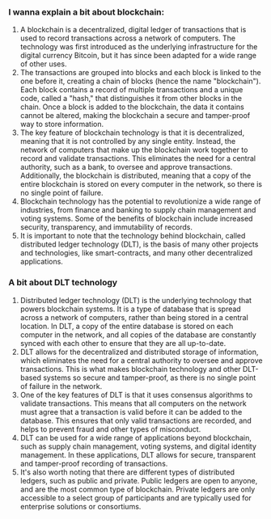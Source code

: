 ### I wanna explain a bit about blockchain:
1. A blockchain is a decentralized, digital ledger of transactions that is used to record transactions across a network of computers. The technology was first introduced as the underlying infrastructure for the digital currency Bitcoin, but it has since been adapted for a wide range of other uses.
2. The transactions are grouped into blocks and each block is linked to the one before it, creating a chain of blocks (hence the name "blockchain"). Each block contains a record of multiple transactions and a unique code, called a "hash," that distinguishes it from other blocks in the chain. Once a block is added to the blockchain, the data it contains cannot be altered, making the blockchain a secure and tamper-proof way to store information.
3. The key feature of blockchain technology is that it is decentralized, meaning that it is not controlled by any single entity. Instead, the network of computers that make up the blockchain work together to record and validate transactions. This eliminates the need for a central authority, such as a bank, to oversee and approve transactions. Additionally, the blockchain is distributed, meaning that a copy of the entire blockchain is stored on every computer in the network, so there is no single point of failure.
4. Blockchain technology has the potential to revolutionize a wide range of industries, from finance and banking to supply chain management and voting systems. Some of the benefits of blockchain include increased security, transparency, and immutability of records.
5. It is important to note that the technology behind blockchain, called distributed ledger technology (DLT), is the basis of many other projects and technologies, like smart-contracts, and many other decentralized applications.

### A bit about DLT technology 
1. Distributed ledger technology (DLT) is the underlying technology that powers blockchain systems. It is a type of database that is spread across a network of computers, rather than being stored in a central location. In DLT, a copy of the entire database is stored on each computer in the network, and all copies of the database are constantly synced with each other to ensure that they are all up-to-date.
2. DLT allows for the decentralized and distributed storage of information, which eliminates the need for a central authority to oversee and approve transactions. This is what makes blockchain technology and other DLT-based systems so secure and tamper-proof, as there is no single point of failure in the network.
3. One of the key features of DLT is that it uses consensus algorithms to validate transactions. This means that all computers on the network must agree that a transaction is valid before it can be added to the database. This ensures that only valid transactions are recorded, and helps to prevent fraud and other types of misconduct.
4. DLT can be used for a wide range of applications beyond blockchain, such as supply chain management, voting systems, and digital identity management. In these applications, DLT allows for secure, transparent and tamper-proof recording of transactions.
5. It's also worth noting that there are different types of distributed ledgers, such as public and private. Public ledgers are open to anyone, and are the most common type of blockchain. Private ledgers are only accessible to a select group of participants and are typically used for enterprise solutions or consortiums.

